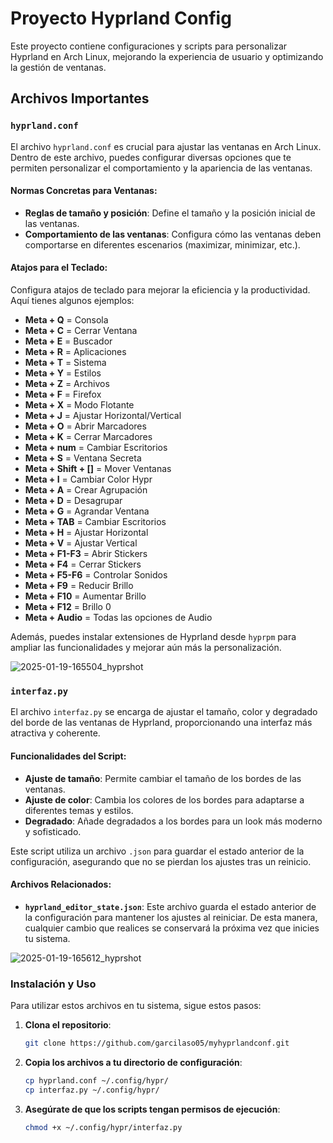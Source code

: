 # Proyecto Hyprland Config

Este proyecto contiene configuraciones y scripts para personalizar Hyprland en Arch Linux, mejorando la experiencia de usuario y optimizando la gestión de ventanas.

## Archivos Importantes

### `hyprland.conf`
El archivo `hyprland.conf` es crucial para ajustar las ventanas en Arch Linux. Dentro de este archivo, puedes configurar diversas opciones que te permiten personalizar el comportamiento y la apariencia de las ventanas.

#### Normas Concretas para Ventanas:
- **Reglas de tamaño y posición**: Define el tamaño y la posición inicial de las ventanas.
- **Comportamiento de las ventanas**: Configura cómo las ventanas deben comportarse en diferentes escenarios (maximizar, minimizar, etc.).

#### Atajos para el Teclado:
Configura atajos de teclado para mejorar la eficiencia y la productividad. Aquí tienes algunos ejemplos:
- **Meta + Q** = Consola
- **Meta + C** = Cerrar Ventana
- **Meta + E** = Buscador
- **Meta + R** = Aplicaciones
- **Meta + T** = Sistema
- **Meta + Y** = Estilos
- **Meta + Z** = Archivos
- **Meta + F** = Firefox
- **Meta + X** = Modo Flotante
- **Meta + J** = Ajustar Horizontal/Vertical
- **Meta + O** = Abrir Marcadores
- **Meta + K** = Cerrar Marcadores
- **Meta + num** = Cambiar Escritorios
- **Meta + S** = Ventana Secreta
- **Meta + Shift + []** = Mover Ventanas
- **Meta + I** = Cambiar Color Hypr
- **Meta + A** = Crear Agrupación
- **Meta + D** = Desagrupar
- **Meta + G** = Agrandar Ventana
- **Meta + TAB** = Cambiar Escritorios
- **Meta + H** = Ajustar Horizontal
- **Meta + V** = Ajustar Vertical
- **Meta + F1-F3** = Abrir Stickers
- **Meta + F4** = Cerrar Stickers
- **Meta + F5-F6** = Controlar Sonidos
- **Meta + F9** = Reducir Brillo
- **Meta + F10** = Aumentar Brillo
- **Meta + F12** = Brillo 0
- **Meta + Audio** = Todas las opciones de Audio

Además, puedes instalar extensiones de Hyprland desde `hyprpm` para ampliar las funcionalidades y mejorar aún más la personalización.

![2025-01-19-165504_hyprshot](https://github.com/user-attachments/assets/a2386da4-82ff-4c9c-b45c-408887518a96)


### `interfaz.py`
El archivo `interfaz.py` se encarga de ajustar el tamaño, color y degradado del borde de las ventanas de Hyprland, proporcionando una interfaz más atractiva y coherente.

#### Funcionalidades del Script:
- **Ajuste de tamaño**: Permite cambiar el tamaño de los bordes de las ventanas.
- **Ajuste de color**: Cambia los colores de los bordes para adaptarse a diferentes temas y estilos.
- **Degradado**: Añade degradados a los bordes para un look más moderno y sofisticado.

Este script utiliza un archivo `.json` para guardar el estado anterior de la configuración, asegurando que no se pierdan los ajustes tras un reinicio.

#### Archivos Relacionados:
- **`hyprland_editor_state.json`**: Este archivo guarda el estado anterior de la configuración para mantener los ajustes al reiniciar. De esta manera, cualquier cambio que realices se conservará la próxima vez que inicies tu sistema.

![2025-01-19-165612_hyprshot](https://github.com/user-attachments/assets/64651eb3-4fca-4bcf-8089-8ddfc3d9b6d4)


### Instalación y Uso
Para utilizar estos archivos en tu sistema, sigue estos pasos:

1. **Clona el repositorio**:
    ```bash
    git clone https://github.com/garcilaso05/myhyprlandconf.git
    ```

2. **Copia los archivos a tu directorio de configuración**:
    ```bash
    cp hyprland.conf ~/.config/hypr/
    cp interfaz.py ~/.config/hypr/
    ```

3. **Asegúrate de que los scripts tengan permisos de ejecución**:
    ```bash
    chmod +x ~/.config/hypr/interfaz.py
    ```
